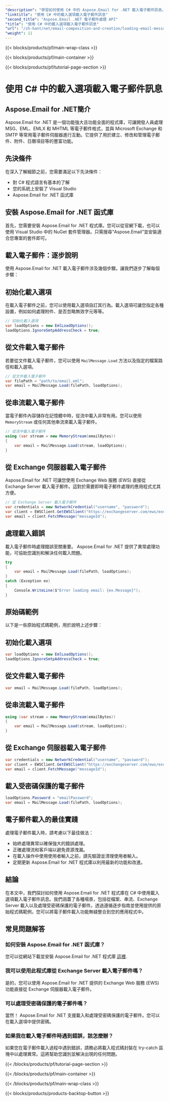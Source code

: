 ```yaml
---
"description": "學習如何使用 C# 中的 Aspose.Email for .NET 載入電子郵件訊息。探索逐步指南和原始程式碼範例，以實現高效的電子郵件處理。"
"linktitle": "使用 C# 中的載入選項載入電子郵件訊息"
"second_title": "Aspose.Email .NET 電子郵件處理 API"
"title": "使用 C# 中的載入選項載入電子郵件訊息"
"url": "/zh-hant/net/email-composition-and-creation/loading-email-messages-with-load-options-in-csharp/"
"weight": 11
---
```


{{< blocks/products/pf/main-wrap-class >}}

{{< blocks/products/pf/main-container >}}

{{< blocks/products/pf/tutorial-page-section >}}

# 使用 C# 中的載入選項載入電子郵件訊息


## Aspose.Email for .NET簡介

Aspose.Email for .NET 是一個功能強大且功能全面的程式庫，可讓開發人員處理 MSG、EML、EMLX 和 MHTML 等電子郵件格式，並與 Microsoft Exchange 和 SMTP 等常用電子郵件伺服器進行互動。它提供了用於建立、修改和管理電子郵件、附件、日曆項目等的豐富功能。

## 先決條件

在深入了解細節之前，您需要滿足以下先決條件：

- 對 C# 程式語言有基本的了解
- 您的系統上安裝了 Visual Studio
- Aspose.Email for .NET 函式庫

## 安裝 Aspose.Email for .NET 函式庫

首先，您需要安裝 Aspose.Email for .NET 程式庫。您可以從官網下載，也可以使用 Visual Studio 中的 NuGet 套件管理器。只需搜尋“Aspose.Email”並安裝適合您專案的套件即可。

## 載入電子郵件：逐步說明

使用 Aspose.Email for .NET 載入電子郵件涉及幾個步驟。讓我們逐步了解每個步驟：

## 初始化載入選項

在載入電子郵件之前，您可以使用載入選項自訂其行為。載入選項可讓您指定各種設置，例如如何處理附件、是否忽略無效字元等等。

```csharp
// 初始化載入選項
var loadOptions = new EmlLoadOptions();
loadOptions.IgnoreSmtpAddressCheck = true;
```

## 從文件載入電子郵件

若要從文件載入電子郵件，您可以使用 `MailMessage.Load` 方法以及指定的檔案路徑和載入選項。

```csharp
// 從文件載入電子郵件
var filePath = "path/to/email.eml";
var email = MailMessage.Load(filePath, loadOptions);
```

## 從串流載入電子郵件

當電子郵件內容儲存在記憶體中時，從流中載入非常有用。您可以使用 `MemoryStream` 或任何其他串流來載入電子郵件。

```csharp
// 從流中載入電子郵件
using (var stream = new MemoryStream(emailBytes))
{
    var email = MailMessage.Load(stream, loadOptions);
}
```

## 從 Exchange 伺服器載入電子郵件

Aspose.Email for .NET 可讓您使用 Exchange Web 服務 (EWS) 直接從 Exchange Server 載入電子郵件。這對於需要即時電子郵件處理的應用程式尤其方便。

```csharp
// 從 Exchange Server 載入電子郵件
var credentials = new NetworkCredential("username", "password");
var client = EWSClient.GetEWSClient("https://exchangeserver.com/ews/exchange.asmx”,憑證);
var email = client.FetchMessage("messageId");
```

## 處理載入錯誤

載入電子郵件時處理錯誤至關重要。 Aspose.Email for .NET 提供了異常處理功能，可協助您識別和解決任何載入問題。

```csharp
try
{
    var email = MailMessage.Load(filePath, loadOptions);
}
catch (Exception ex)
{
    Console.WriteLine($"Error loading email: {ex.Message}");
}
```

## 原始碼範例

以下是一些原始程式碼範例，用於說明上述步驟：

## 初始化載入選項

```csharp
var loadOptions = new EmlLoadOptions();
loadOptions.IgnoreSmtpAddressCheck = true;
```

## 從文件載入電子郵件

```csharp
var email = MailMessage.Load(filePath, loadOptions);
```

## 從串流載入電子郵件

```csharp
using (var stream = new MemoryStream(emailBytes))
{
    var email = MailMessage.Load(stream, loadOptions);
}
```

## 從 Exchange 伺服器載入電子郵件

```csharp
var credentials = new NetworkCredential("username", "password");
var client = EWSClient.GetEWSClient("https://exchangeserver.com/ews/exchange.asmx”,憑證);
var email = client.FetchMessage("messageId");
```

## 載入受密碼保護的電子郵件

```csharp
loadOptions.Password = "emailPassword";
var email = MailMessage.Load(filePath, loadOptions);
```

## 電子郵件載入的最佳實踐

處理電子郵件載入時，請考慮以下最佳做法：

- 始終處理異常以確保強大的錯誤處理。
- 正確處理流和客戶端以避免資源洩漏。
- 在載入操作中使用使用者輸入之前，請先驗證並清理使用者輸入。
- 定期更新 Aspose.Email for .NET 程式庫以利用最新的功能和改進。

## 結論

在本文中，我們探討如何使用 Aspose.Email for .NET 程式庫在 C# 中使用載入選項載入電子郵件訊息。我們涵蓋了各種場景，包括從檔案、串流、Exchange Server 載入以及處理受密碼保護的電子郵件。透過遵循逐步指南並使用提供的原始程式碼範例，您可以將電子郵件載入功能無縫整合到您的應用程式中。

## 常見問題解答

### 如何安裝 Aspose.Email for .NET 函式庫？

您可以從網站下載並安裝 Aspose.Email for .NET 程式庫 [這裡](https://releases。aspose.com/email/net).

### 我可以使用此程式庫從 Exchange Server 載入電子郵件嗎？

是的，您可以使用 Aspose.Email for .NET 提供的 Exchange Web 服務 (EWS) 功能直接從 Exchange 伺服器載入電子郵件。

### 可以處理受密碼保護的電子郵件嗎？

當然！ Aspose.Email for .NET 支援載入和處理受密碼保護的電子郵件。您可以在載入選項中提供密碼。

### 如果我在載入電子郵件時遇到錯誤，該怎麼辦？

如果您在電子郵件載入過程中遇到錯誤，請務必將載入程式碼封裝在 try-catch 區塊中以處理異常。這將幫助您識別並解決出現的任何問題。

{{< /blocks/products/pf/tutorial-page-section >}}

{{< /blocks/products/pf/main-container >}}

{{< /blocks/products/pf/main-wrap-class >}}

{{< blocks/products/products-backtop-button >}}